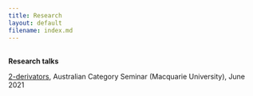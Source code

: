 ```yaml
---
title: Research
layout: default
filename: index.md
--- 
```


<br><b>Research talks</b>
<p><a href="http://web.science.mq.edu.au/groups/coact/seminar/cgi-bin/abstract.cgi?talkid=1669">2-derivators</a>, Australian Category Seminar (Macquarie University), June 2021

